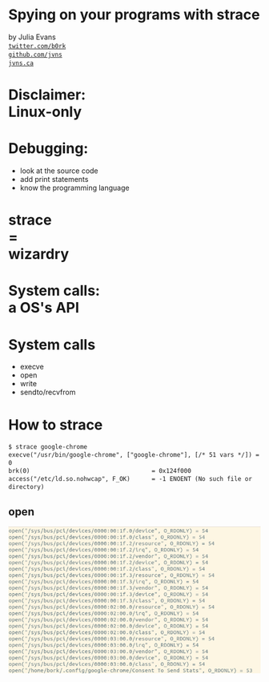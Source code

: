 # Spying on your programs with strace

by Julia Evans <br>
[`twitter.com/b0rk`][twitter]  <br>
[`github.com/jvns`][github]  <br>
[`jvns.ca`][website]  <br>

[github]: https://github.com/jvns
[twitter]:  https://twitter.com/b0rk
[website]: http://jvns.ca


# Disclaimer: <br>Linux-only

# Debugging:

+ look at the source code
+ add print statements
+ know the programming language

# strace <br> = <br> wizardry

# System calls: <br> a OS's API

# System calls

+ execve
+ open
+ write
+ sendto/recvfrom

# How to strace

```
$ strace google-chrome
execve("/usr/bin/google-chrome", ["google-chrome"], [/* 51 vars */]) = 0
brk(0)                                  = 0x124f000
access("/etc/ld.so.nohwcap", F_OK)      = -1 ENOENT (No such file or directory)
```

</section>
<section data-background="strace-garbage.png">

#

# open

<img src="strace-open-1.png" class="image">
